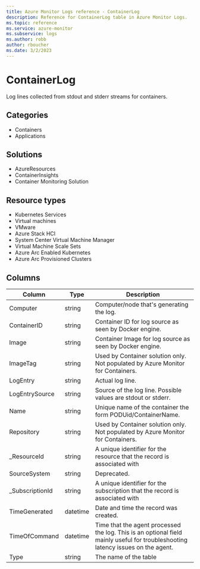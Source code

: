 ```yaml
---
title: Azure Monitor Logs reference - ContainerLog
description: Reference for ContainerLog table in Azure Monitor Logs.
ms.topic: reference
ms.service: azure-monitor
ms.subservice: logs
ms.author: robb
author: rboucher
ms.date: 3/2/2023
---
```


# ContainerLog

 Log lines collected from stdout and stderr streams for containers.

## Categories

- Containers
- Applications
## Solutions

- AzureResources
- ContainerInsights
- Container Monitoring Solution
## Resource types

- Kubernetes Services
- Virtual machines
- VMware
- Azure Stack HCI
- System Center Virtual Machine Manager
- Virtual Machine Scale Sets
- Azure Arc Enabled Kubernetes
- Azure Arc Provisioned Clusters




## Columns

| Column | Type | Description |
| --- | --- | --- |
| Computer | string | Computer/node that's generating the log. |
| ContainerID | string | Container ID for log source as seen by Docker engine. |
| Image | string | Container Image for log source as seen by Docker engine. |
| ImageTag | string | Used by Container solution only. Not populated by Azure Monitor for Containers. |
| LogEntry | string | Actual log line. |
| LogEntrySource | string | Source of the log line. Possible values are stdout or stderr. |
| Name | string | Unique name of the container the form  PODUid/ContainerName. |
| Repository | string | Used by Container solution only. Not populated by Azure Monitor for Containers. |
| _ResourceId | string | A unique identifier for the resource that the record is associated with |
| SourceSystem | string | Deprecated. |
| _SubscriptionId | string | A unique identifier for the subscription that the record is associated with |
| TimeGenerated | datetime | Date and time the record was created. |
| TimeOfCommand | datetime | Time that the agent processed the log. This is an optional field mainly useful for troubleshooting latency issues on the agent. |
| Type | string | The name of the table |
